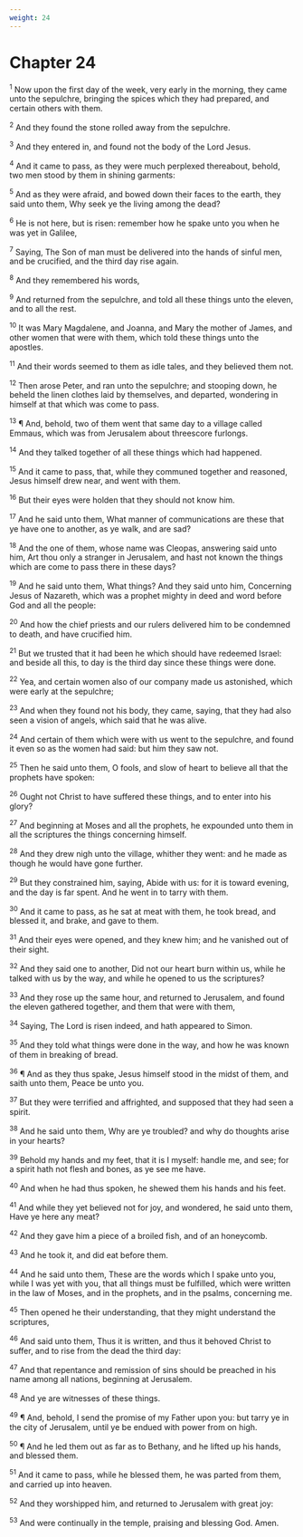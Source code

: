 ```yaml
---
weight: 24
---
```


# Chapter 24

<sup>1</sup> Now upon the first day of the week, very early in the morning, they came unto the sepulchre, bringing the spices which they had prepared, and certain others with them. 

<sup>2</sup> And they found the stone rolled away from the sepulchre. 

<sup>3</sup> And they entered in, and found not the body of the Lord Jesus. 

<sup>4</sup> And it came to pass, as they were much perplexed thereabout, behold, two men stood by them in shining garments: 

<sup>5</sup> And as they were afraid, and bowed down their faces to the earth, they said unto them, Why seek ye the living among the dead? 

<sup>6</sup> He is not here, but is risen: remember how he spake unto you when he was yet in Galilee, 

<sup>7</sup> Saying, The Son of man must be delivered into the hands of sinful men, and be crucified, and the third day rise again. 

<sup>8</sup> And they remembered his words, 

<sup>9</sup> And returned from the sepulchre, and told all these things unto the eleven, and to all the rest. 

<sup>10</sup> It was Mary Magdalene, and Joanna, and Mary the mother of James, and other women that were with them, which told these things unto the apostles. 

<sup>11</sup> And their words seemed to them as idle tales, and they believed them not. 

<sup>12</sup> Then arose Peter, and ran unto the sepulchre; and stooping down, he beheld the linen clothes laid by themselves, and departed, wondering in himself at that which was come to pass. 

<sup>13</sup> ¶ And, behold, two of them went that same day to a village called Emmaus, which was from Jerusalem about threescore furlongs. 

<sup>14</sup> And they talked together of all these things which had happened. 

<sup>15</sup> And it came to pass, that, while they communed together and reasoned, Jesus himself drew near, and went with them. 

<sup>16</sup> But their eyes were holden that they should not know him. 

<sup>17</sup> And he said unto them, What manner of communications are these that ye have one to another, as ye walk, and are sad? 

<sup>18</sup> And the one of them, whose name was Cleopas, answering said unto him, Art thou only a stranger in Jerusalem, and hast not known the things which are come to pass there in these days? 

<sup>19</sup> And he said unto them, What things? And they said unto him, Concerning Jesus of Nazareth, which was a prophet mighty in deed and word before God and all the people: 

<sup>20</sup> And how the chief priests and our rulers delivered him to be condemned to death, and have crucified him. 

<sup>21</sup> But we trusted that it had been he which should have redeemed Israel: and beside all this, to day is the third day since these things were done. 

<sup>22</sup> Yea, and certain women also of our company made us astonished, which were early at the sepulchre; 

<sup>23</sup> And when they found not his body, they came, saying, that they had also seen a vision of angels, which said that he was alive. 

<sup>24</sup> And certain of them which were with us went to the sepulchre, and found it even so as the women had said: but him they saw not. 

<sup>25</sup> Then he said unto them, O fools, and slow of heart to believe all that the prophets have spoken: 

<sup>26</sup> Ought not Christ to have suffered these things, and to enter into his glory? 

<sup>27</sup> And beginning at Moses and all the prophets, he expounded unto them in all the scriptures the things concerning himself. 

<sup>28</sup> And they drew nigh unto the village, whither they went: and he made as though he would have gone further. 

<sup>29</sup> But they constrained him, saying, Abide with us: for it is toward evening, and the day is far spent. And he went in to tarry with them. 

<sup>30</sup> And it came to pass, as he sat at meat with them, he took bread, and blessed it, and brake, and gave to them. 

<sup>31</sup> And their eyes were opened, and they knew him; and he vanished out of their sight. 

<sup>32</sup> And they said one to another, Did not our heart burn within us, while he talked with us by the way, and while he opened to us the scriptures? 

<sup>33</sup> And they rose up the same hour, and returned to Jerusalem, and found the eleven gathered together, and them that were with them, 

<sup>34</sup> Saying, The Lord is risen indeed, and hath appeared to Simon. 

<sup>35</sup> And they told what things were done in the way, and how he was known of them in breaking of bread. 

<sup>36</sup> ¶ And as they thus spake, Jesus himself stood in the midst of them, and saith unto them, Peace be unto you. 

<sup>37</sup> But they were terrified and affrighted, and supposed that they had seen a spirit. 

<sup>38</sup> And he said unto them, Why are ye troubled? and why do thoughts arise in your hearts? 

<sup>39</sup> Behold my hands and my feet, that it is I myself: handle me, and see; for a spirit hath not flesh and bones, as ye see me have. 

<sup>40</sup> And when he had thus spoken, he shewed them his hands and his feet. 

<sup>41</sup> And while they yet believed not for joy, and wondered, he said unto them, Have ye here any meat? 

<sup>42</sup> And they gave him a piece of a broiled fish, and of an honeycomb. 

<sup>43</sup> And he took it, and did eat before them. 

<sup>44</sup> And he said unto them, These are the words which I spake unto you, while I was yet with you, that all things must be fulfilled, which were written in the law of Moses, and in the prophets, and in the psalms, concerning me. 

<sup>45</sup> Then opened he their understanding, that they might understand the scriptures, 

<sup>46</sup> And said unto them, Thus it is written, and thus it behoved Christ to suffer, and to rise from the dead the third day: 

<sup>47</sup> And that repentance and remission of sins should be preached in his name among all nations, beginning at Jerusalem. 

<sup>48</sup> And ye are witnesses of these things. 

<sup>49</sup> ¶ And, behold, I send the promise of my Father upon you: but tarry ye in the city of Jerusalem, until ye be endued with power from on high. 

<sup>50</sup> ¶ And he led them out as far as to Bethany, and he lifted up his hands, and blessed them. 

<sup>51</sup> And it came to pass, while he blessed them, he was parted from them, and carried up into heaven. 

<sup>52</sup> And they worshipped him, and returned to Jerusalem with great joy: 

<sup>53</sup> And were continually in the temple, praising and blessing God. Amen. 

